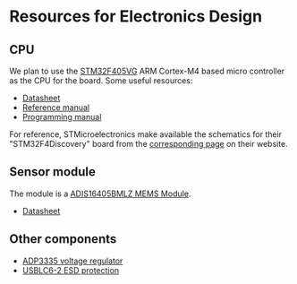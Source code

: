 # Resources for Electronics Design

## CPU

We plan to use the
[STM32F405VG](http://www.st.com/web/en/catalog/mmc/FM141/SC1169/SS1577/LN1035/PF252142?s_searchtype=keyword)
ARM Cortex-M4 based micro controller as the CPU for the board. Some useful
resources:

* [Datasheet](http://www.st.com/st-web-ui/static/active/en/resource/technical/document/datasheet/DM00037051.pdf)
* [Reference manual](http://www.st.com/web/en/resource/technical/document/reference_manual/DM00031020.pdf)
* [Programming manual](http://www.st.com/web/en/resource/technical/document/programming_manual/DM00046982.pdf)

For reference, STMicroelectronics make available the schematics for their "STM32F4Discovery" board from the 
[corresponding page](http://www.st.com/web/catalog/tools/FM116/SC959/SS1532/PF252419) on their website.

## Sensor module

The module is a [ADIS16405BMLZ MEMS
Module](http://onecall.farnell.com/analog-devices/adis16405bmlz/ic-module-gyro-accel-mag-24pin/dp/1849515?categoryId=&categoryName=&searchRef=SearchLookAhead).

* [Datasheet](http://www.farnell.com/datasheets/1914493.pdf)

## Other components

* [ADP3335 voltage regulator](http://www.analog.com/media/en/technical-documentation/data-sheets/ADP3335.pdf)
* [USBLC6-2 ESD protection](http://www.st.com/web/en/resource/technical/document/datasheet/CD00050750.pdf)
